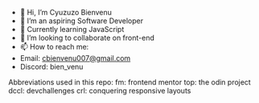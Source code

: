 - 👋 Hi, I’m Cyuzuzo Bienvenu
- 👀 I’m an aspiring Software Developer
- 🌱 Currently learning JavaScript
- 💞️ I’m looking to collaborate on front-end 
- 📫 How to reach me:
- Email: cbienvenu007@gmail.com
- Discord: bien_venu

Abbreviations used in this repo:
fm: frontend mentor
top: the odin project
dccl: devchallenges
crl: conquering responsive layouts

<!---
jwben1/jwben1 is a ✨ special ✨ repository because its `README.md` (this file) appears on your GitHub profile.
You can click the Preview link to take a look at your changes.
--->
